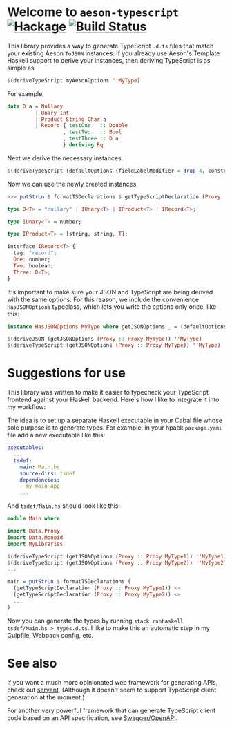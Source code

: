 
# Welcome to `aeson-typescript` [![Hackage](https://img.shields.io/hackage/v/aeson-typescript.svg)](https://hackage.haskell.org/package/aeson-typescript) [![Build Status](https://travis-ci.org/codedownio/aeson-typescript.svg)](https://travis-ci.org/codedownio/aeson-typescript)

This library provides a way to generate TypeScript `.d.ts` files that match your existing Aeson `ToJSON` instances.
If you already use Aeson's Template Haskell support to derive your instances, then deriving TypeScript is as simple as

```haskell
$(deriveTypeScript myAesonOptions ''MyType)
```

For example,

```haskell
data D a = Nullary
         | Unary Int
         | Product String Char a
         | Record { testOne   :: Double
                  , testTwo   :: Bool
                  , testThree :: D a
                  } deriving Eq
```

Next we derive the necessary instances.

```haskell
$(deriveTypeScript (defaultOptions {fieldLabelModifier = drop 4, constructorTagModifier = map toLower}) ''D)
```

Now we can use the newly created instances.

```haskell
>>> putStrLn $ formatTSDeclarations $ getTypeScriptDeclaration (Proxy :: Proxy D)

type D<T> = "nullary" | IUnary<T> | IProduct<T> | IRecord<T>;

type IUnary<T> = number;

type IProduct<T> = [string, string, T];

interface IRecord<T> {
  tag: "record";
  One: number;
  Two: boolean;
  Three: D<T>;
}
```

It's important to make sure your JSON and TypeScript are being derived with the same options. For this reason, we
include the convenience `HasJSONOptions` typeclass, which lets you write the options only once, like this:

```haskell
instance HasJSONOptions MyType where getJSONOptions _ = (defaultOptions {fieldLabelModifier = drop 4})

$(deriveJSON (getJSONOptions (Proxy :: Proxy MyType)) ''MyType)
$(deriveTypeScript (getJSONOptions (Proxy :: Proxy MyType)) ''MyType)
```

# Suggestions for use

This library was written to make it easier to typecheck your TypeScript frontend against your Haskell backend. Here's how I like to integrate it into my workflow:

The idea is to set up a separate Haskell executable in your Cabal file whose sole purpose is to generate types. For example, in your hpack `package.yaml` file add a new executable like this:

```yaml
executables:
  ...
  tsdef:
    main: Main.hs
    source-dirs: tsdef
    dependencies:
    - my-main-app
    ...
```

And `tsdef/Main.hs` should look like this:

```haskell
module Main where

import Data.Proxy
import Data.Monoid
import MyLibraries

$(deriveTypeScript (getJSONOptions (Proxy :: Proxy MyType1)) ''MyType1)
$(deriveTypeScript (getJSONOptions (Proxy :: Proxy MyType2)) ''MyType2)
...

main = putStrLn $ formatTSDeclarations (
  (getTypeScriptDeclaration (Proxy :: Proxy MyType1)) <>
  (getTypeScriptDeclaration (Proxy :: Proxy MyType2)) <>
  ...
)
```

Now you can generate the types by running `stack runhaskell tsdef/Main.hs > types.d.ts`. I like to make this an automatic step in my Gulpfile, Webpack config, etc.


# See also

If you want a much more opinionated web framework for generating APIs, check out [servant](http://haskell-servant.readthedocs.io/en/stable/). (Although it doesn't seem to support TypeScript client generation at the moment.)

For another very powerful framework that can generate TypeScript client code based on an API specification, see [Swagger/OpenAPI](https://github.com/swagger-api/swagger-codegen).
